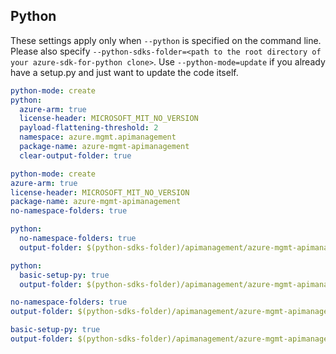 ## Python

These settings apply only when `--python` is specified on the command line.
Please also specify `--python-sdks-folder=<path to the root directory of your azure-sdk-for-python clone>`.
Use `--python-mode=update` if you already have a setup.py and just want to update the code itself.

``` yaml $(python) && !$(track2)
python-mode: create
python:
  azure-arm: true
  license-header: MICROSOFT_MIT_NO_VERSION
  payload-flattening-threshold: 2
  namespace: azure.mgmt.apimanagement
  package-name: azure-mgmt-apimanagement
  clear-output-folder: true
```
``` yaml $(python) && $(track2)
python-mode: create
azure-arm: true
license-header: MICROSOFT_MIT_NO_VERSION
package-name: azure-mgmt-apimanagement
no-namespace-folders: true
```
``` yaml $(python) && $(python-mode) == 'update' && !$(track2)
python:
  no-namespace-folders: true
  output-folder: $(python-sdks-folder)/apimanagement/azure-mgmt-apimanagement/azure/mgmt/apimanagement
```
``` yaml $(python) && $(python-mode) == 'create' && !$(track2)
python:
  basic-setup-py: true
  output-folder: $(python-sdks-folder)/apimanagement/azure-mgmt-apimanagement
```
``` yaml $(python) && $(python-mode) == 'update' && $(track2)
no-namespace-folders: true
output-folder: $(python-sdks-folder)/apimanagement/azure-mgmt-apimanagement/azure/mgmt/apimanagement
```
``` yaml $(python) && $(python-mode) == 'create' && $(track2)
basic-setup-py: true
output-folder: $(python-sdks-folder)/apimanagement/azure-mgmt-apimanagement
```
